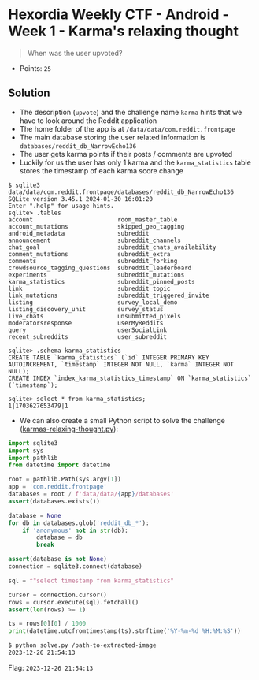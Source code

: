 # Hexordia Weekly CTF - Android - Week 1 - Karma's relaxing thought

> When was the user upvoted?

- Points: `25`

## Solution

- The description (`upvote`) and the challenge name `karma` hints that we have to look around the Reddit application
- The home folder of the app is at `/data/data/com.reddit.frontpage`
- The main database storing the user related information is `databases/reddit_db_NarrowEcho136`
- The user gets karma points if their posts / comments are upvoted
- Luckily for us the user has only 1 karma and the `karma_statistics` table stores the timestamp of each karma score change
```
$ sqlite3 data/data/com.reddit.frontpage/databases/reddit_db_NarrowEcho136
SQLite version 3.45.1 2024-01-30 16:01:20
Enter ".help" for usage hints.
sqlite> .tables
account                        room_master_table
account_mutations              skipped_geo_tagging
android_metadata               subreddit
announcement                   subreddit_channels
chat_goal                      subreddit_chats_availability
comment_mutations              subreddit_extra
comments                       subreddit_forking
crowdsource_tagging_questions  subreddit_leaderboard
experiments                    subreddit_mutations
karma_statistics               subreddit_pinned_posts
link                           subreddit_topic
link_mutations                 subreddit_triggered_invite
listing                        survey_local_demo
listing_discovery_unit         survey_status
live_chats                     unsubmitted_pixels
moderatorsresponse             userMyReddits
query                          userSocialLink
recent_subreddits              user_subreddit

sqlite> .schema karma_statistics
CREATE TABLE `karma_statistics` (`id` INTEGER PRIMARY KEY AUTOINCREMENT, `timestamp` INTEGER NOT NULL, `karma` INTEGER NOT NULL);
CREATE INDEX `index_karma_statistics_timestamp` ON `karma_statistics` (`timestamp`);

sqlite> select * from karma_statistics;
1|1703627653479|1
```

- We can also create a small Python script to solve the challenge ([karmas-relaxing-thought.py](files/karmas-relaxing-thought.py)):

```python
import sqlite3
import sys
import pathlib
from datetime import datetime

root = pathlib.Path(sys.argv[1])
app = 'com.reddit.frontpage'
databases = root / f'data/data/{app}/databases'
assert(databases.exists())

database = None
for db in databases.glob('reddit_db_*'):
    if 'anonymous' not in str(db):
        database = db
        break

assert(database is not None)
connection = sqlite3.connect(database)

sql = f"select timestamp from karma_statistics"

cursor = connection.cursor()
rows = cursor.execute(sql).fetchall()
assert(len(rows) >= 1)

ts = rows[0][0] / 1000
print(datetime.utcfromtimestamp(ts).strftime('%Y-%m-%d %H:%M:%S'))
```

```bash
$ python solve.py /path-to-extracted-image
2023-12-26 21:54:13
```

Flag: `2023-12-26 21:54:13`